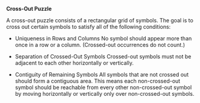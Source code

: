 **Cross-Out Puzzle**

A cross-out puzzle consists of a rectangular grid of symbols. The goal is to cross out certain symbols to satisfy all of the following conditions:

- Uniqueness in Rows and Columns
No symbol should appear more than once in a row or a column.
(Crossed-out occurrences do not count.)

- Separation of Crossed-Out Symbols
Crossed-out symbols must not be adjacent to each other horizontally or vertically.

- Contiguity of Remaining Symbols
All symbols that are not crossed out should form a contiguous area. This means each non-crossed-out symbol should be reachable from every other non-crossed-out symbol by moving horizontally or vertically only over non-crossed-out symbols.

